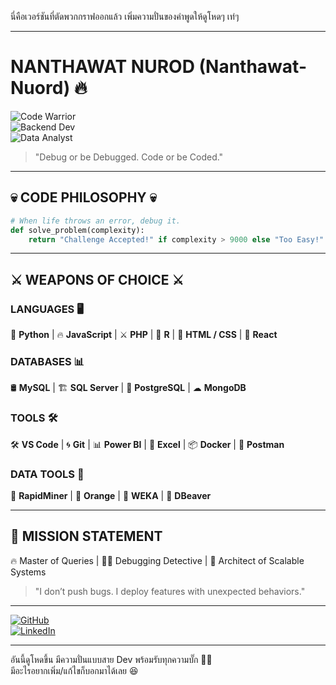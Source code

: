นี่คือเวอร์ชันที่ตัดพวกกราฟออกแล้ว เพิ่มความปั่นของคำพูดให้ดูโหดๆ เท่ๆ

---

# NANTHAWAT NUROD (Nanthawat-Nuord) 🔥  

![Code Warrior](https://img.shields.io/badge/STATUS-CODE_WARRIOR-red?style=for-the-badge)  
![Backend Dev](https://img.shields.io/badge/ROLE-BACKEND_DEV-black?style=for-the-badge)  
![Data Analyst](https://img.shields.io/badge/ROLE-DATA_ANALYST-black?style=for-the-badge)  

> "Debug or be Debugged. Code or be Coded."

---

## 💀 CODE PHILOSOPHY 💀  

```python
# When life throws an error, debug it.
def solve_problem(complexity):
    return "Challenge Accepted!" if complexity > 9000 else "Too Easy!"
```

---

## ⚔️ WEAPONS OF CHOICE ⚔️  

### LANGUAGES 🖥️  
🚀 **Python** | 🔥 **JavaScript** | ⚔️ **PHP** | 🧩 **R** | 🎨 **HTML / CSS** | 💎 **React**  

### DATABASES 📊  
🛢 **MySQL** | 🏗 **SQL Server** | 🦾 **PostgreSQL** | ☁ **MongoDB**  

### TOOLS 🛠  
🛠 **VS Code** | 🌀 **Git** | 📊 **Power BI** | 📜 **Excel** | 📦 **Docker** | 🔎 **Postman**  

### DATA TOOLS 🧠  
🤖 **RapidMiner** | 🍊 **Orange** | 🦉 **WEKA** | 🐉 **DBeaver**  

---

## 🎯 MISSION STATEMENT  
🔥 Master of Queries | 🕵️‍♂️ Debugging Detective | 🚀 Architect of Scalable Systems  

> "I don’t push bugs. I deploy features with unexpected behaviors."

---

[![GitHub](https://img.shields.io/badge/GitHub-181717?style=for-the-badge&logo=github&logoColor=white)](https://github.com/Nanthawat-Nuord)  
[![LinkedIn](https://img.shields.io/badge/LinkedIn-0077B5?style=for-the-badge&logo=linkedin&logoColor=white)](https://www.linkedin.com/)  

---

อันนี้ดูโหดขึ้น มีความปั่นแบบสาย Dev พร้อมรับทุกความบั๊ก 🤖🔥  
มีอะไรอยากเพิ่ม/แก้ไขก็บอกมาได้เลย 😆
